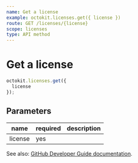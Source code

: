 ```yaml
---
name: Get a license
example: octokit.licenses.get({ license })
route: GET /licenses/{license}
scope: licenses
type: API method
---
```


# Get a license

```js
octokit.licenses.get({
  license
});
```

## Parameters

<table>
  <thead>
    <tr>
      <th>name</th>
      <th>required</th>
      <th>description</th>
    </tr>
  </thead>
  <tbody>
    <tr><td>license</td><td>yes</td><td>

</td></tr>
  </tbody>
</table>

See also: [GitHub Developer Guide documentation](https://docs.github.com/v3/licenses/#get-a-license).
